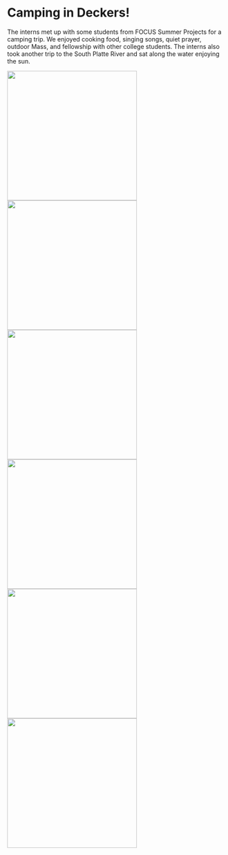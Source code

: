 # Camping in Deckers!
The interns met up with some students from FOCUS Summer Projects for a camping trip. We enjoyed cooking food, singing songs, quiet prayer, outdoor Mass, and fellowship with other college students. 
The interns also took another trip to the South Platte River and sat along the water enjoying the sun.

<img src="https://user-images.githubusercontent.com/85954819/125207534-0f795800-e24a-11eb-8bb2-c56fae1a9f62.JPG" width="300px">
<img src="https://user-images.githubusercontent.com/85954819/125207760-456b0c00-e24b-11eb-95d2-7c7009270fb1.jpg" width="300px">
<img src="https://user-images.githubusercontent.com/85954819/125207563-46e80480-e24a-11eb-92e4-323a6ba1082b.jpg" width="300px">
<img src="https://user-images.githubusercontent.com/85954819/125207591-68e18700-e24a-11eb-8939-20ab18824a4d.jpg" width="300px">
<img src="https://user-images.githubusercontent.com/85954819/125207715-0341ca80-e24b-11eb-9afd-1572b3080747.jpg" width="300px">
<img src="https://user-images.githubusercontent.com/85954819/125207743-308e7880-e24b-11eb-8dcd-9bf63e3987d0.jpg" width="300px">

